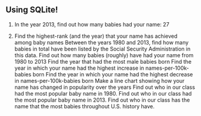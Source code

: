 ## Using SQLite!

1) In the year 2013, find out how many babies had your name: 27 

2) Find the highest-rank (and the year) that your name has achieved among baby names
Between the years 1980 and 2013, find how many babies in total have been listed by the Social Security Administration in this data.
Find out how many babies (roughly) have had your name from 1980 to 2013
Find the year that had the most male babies born
Find the year in which your name had the highest increase in names-per-100k-babies born
Find the year in which your name had the highest decrease in names-per-100k-babies born
Make a line chart showing how your name has changed in popularity over the years
Find out who in our class had the most popular baby name in 1980.
Find out who in our class had the most popular baby name in 2013.
Find out who in our class has the name that the most babies throughout U.S. history have.
